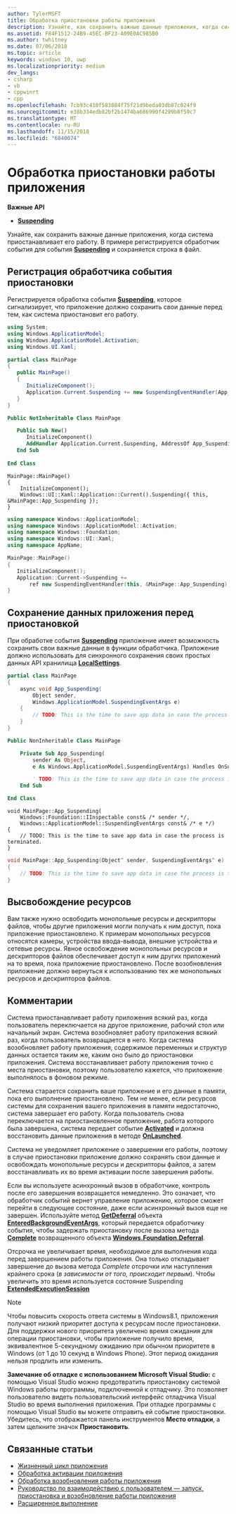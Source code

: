 ```yaml
---
author: TylerMSFT
title: Обработка приостановки работы приложения
description: Узнайте, как сохранить важные данные приложения, когда система приостанавливает его работу.
ms.assetid: F84F1512-24B9-45EC-BF23-A09E0AC985B0
ms.author: twhitney
ms.date: 07/06/2018
ms.topic: article
keywords: windows 10, uwp
ms.localizationpriority: medium
dev_langs:
- csharp
- vb
- cppwinrt
- cpp
ms.openlocfilehash: 7cb93c410f583884f75f21d9beda03db87c024f9
ms.sourcegitcommit: e38b334edb82bf2b1474ba686990f4299b8f59c7
ms.translationtype: MT
ms.contentlocale: ru-RU
ms.lasthandoff: 11/15/2018
ms.locfileid: "6840074"
---
```

# <a name="handle-app-suspend"></a>Обработка приостановки работы приложения

**Важные API**

- [**Suspending**](https://msdn.microsoft.com/library/windows/apps/br242341)

Узнайте, как сохранить важные данные приложения, когда система приостанавливает его работу. В примере регистрируется обработчик события для события [**Suspending**](https://msdn.microsoft.com/library/windows/apps/br242341) и сохраняется строка в файл.

## <a name="register-the-suspending-event-handler"></a>Регистрация обработчика события приостановки

Регистрируется обработка события [**Suspending**](https://msdn.microsoft.com/library/windows/apps/br242341), которое сигнализирует, что приложение должно сохранить свои данные перед тем, как система приостановит его работу.

```csharp
using System;
using Windows.ApplicationModel;
using Windows.ApplicationModel.Activation;
using Windows.UI.Xaml;

partial class MainPage
{
   public MainPage()
   {
      InitializeComponent();
      Application.Current.Suspending += new SuspendingEventHandler(App_Suspending);
   }
}
```

```vb
Public NotInheritable Class MainPage

   Public Sub New()
      InitializeComponent()
      AddHandler Application.Current.Suspending, AddressOf App_Suspending
   End Sub
   
End Class
```

```cppwinrt
MainPage::MainPage()
{
    InitializeComponent();
    Windows::UI::Xaml::Application::Current().Suspending({ this, &MainPage::App_Suspending });
}
```

```cpp
using namespace Windows::ApplicationModel;
using namespace Windows::ApplicationModel::Activation;
using namespace Windows::Foundation;
using namespace Windows::UI::Xaml;
using namespace AppName;

MainPage::MainPage()
{
   InitializeComponent();
   Application::Current->Suspending +=
       ref new SuspendingEventHandler(this, &MainPage::App_Suspending);
}
```

## <a name="save-application-data-before-suspension"></a>Сохранение данных приложения перед приостановкой

При обработке события [**Suspending**](https://msdn.microsoft.com/library/windows/apps/br242341) приложение имеет возможность сохранить свои важные данные в функции обработчика. Приложение должно использовать для синхронного сохранения своих простых данных API хранилища [**LocalSettings**](https://msdn.microsoft.com/library/windows/apps/br241622).

```csharp
partial class MainPage
{
    async void App_Suspending(
        Object sender,
        Windows.ApplicationModel.SuspendingEventArgs e)
    {
        // TODO: This is the time to save app data in case the process is terminated.
    }
}
```

```vb
Public NonInheritable Class MainPage

    Private Sub App_Suspending(
        sender As Object,
        e As Windows.ApplicationModel.SuspendingEventArgs) Handles OnSuspendEvent.Suspending

        ' TODO: This is the time to save app data in case the process is terminated.
    End Sub

End Class
```

```cppwinrt
void MainPage::App_Suspending(
    Windows::Foundation::IInspectable const& /* sender */,
    Windows::ApplicationModel::SuspendingEventArgs const& /* e */)
{
    // TODO: This is the time to save app data in case the process is terminated.
}
```

```cpp
void MainPage::App_Suspending(Object^ sender, SuspendingEventArgs^ e)
{
    // TODO: This is the time to save app data in case the process is terminated.
}
```

## <a name="release-resources"></a>Высвобождение ресурсов

Вам также нужно освободить монопольные ресурсы и дескрипторы файлов, чтобы другие приложения могли получать к ним доступ, пока приложение приостановлено. К примерам монопольных ресурсов относятся камеры, устройства ввода-вывода, внешние устройства и сетевые ресурсы. Явное освобождение монопольных ресурсов и дескрипторов файлов обеспечивает доступ к ним других приложений на то время, пока приложение приостановлено. После возобновления приложение должно вернуться к использованию тех же монопольных ресурсов и дескрипторов файлов.

## <a name="remarks"></a>Комментарии

Система приостанавливает работу приложения всякий раз, когда пользователь переключается на другое приложение, рабочий стол или начальный экран. Система возобновляет работу приложения всякий раз, когда пользователь возвращается в него. Когда система возобновляет работу приложения, содержимое переменных и структур данных остается таким же, каким оно было до приостановки приложения. Система восстанавливает работу приложения точно с места приостановки, поэтому пользователю кажется, что приложение выполнялось в фоновом режиме.

Система старается сохранить ваше приложение и его данные в памяти, пока его выполнение приостановлено. Тем не менее, если ресурсов системы для сохранения вашего приложения в памяти недостаточно, система завершает его работу. Когда пользователь снова переключается на приостановленное приложение, работа которого была завершена, система передает событие [**Activated**](https://msdn.microsoft.com/library/windows/apps/br225018) и должна восстановить данные приложения в методе [**OnLaunched**](https://msdn.microsoft.com/library/windows/apps/br242335).

Система не уведомляет приложение о завершении его работы, поэтому в случае приостановки приложение должно сохранять свои данные и освобождать монопольные ресурсы и дескрипторы файлов, а затем восстанавливать их во время активации после завершения работы.

Если вы используете асинхронный вызов в обработчике, контроль после его завершения возвращается немедленно. Это означает, что обработчик событий вернет управление приложению, которое сможет перейти в следующее состояние, даже если асинхронный вызов еще не завершен. Используйте метод [**GetDeferral**](http://aka.ms/Kt66iv) объекта [**EnteredBackgroundEventArgs**](http://aka.ms/Ag2yh4), который передается обработчику события, чтобы задержать приостановку после вызова метода [**Complete**](https://msdn.microsoft.com/library/windows/apps/windows.foundation.deferral.complete.aspx) возвращенного объекта [**Windows.Foundation.Deferral**](https://msdn.microsoft.com/library/windows/apps/windows.foundation.deferral.aspx).

Отсрочка не увеличивает время, необходимое для выполнения кода перед завершением работы приложения. Она только откладывает завершение до вызова метода *Complete* отсрочки или наступления крайнего срока (*в зависимости от того, происходит первым*). Чтобы увеличить это время используется состояние Suspending [ **ExtendedExecutionSession**](run-minimized-with-extended-execution.md)

> [!NOTE]
> Чтобы повысить скорость ответа системы в Windows8.1, приложения получают низкий приоритет доступа к ресурсам после приостановки. Для поддержки нового приоритета увеличено время ожидания для операции приостановки, чтобы приложение получило время, эквивалентное 5-секундному ожиданию при обычном приоритете в Windows (от 1 до 10 секунд в Windows Phone). Этот период ожидания нельзя продлить или изменить.

**Замечание об отладке с использованием Microsoft Visual Studio:** с помощью Visual Studio можно предотвратить приостановку системой Windows работы программы, подключенной к отладчику. Это позволяет пользователю видеть пользовательский интерфейс отладчика Visual Studio во время выполнения приложения. При отладке программы с помощью Visual Studio вы можете отправить ей событие приостановки. Убедитесь, что отображается панель инструментов **Место отладки**, а затем щелкните значок **Приостановить**.

## <a name="related-topics"></a>Связанные статьи

* [Жизненный цикл приложения](app-lifecycle.md)
* [Обработка активации приложения](activate-an-app.md)
* [Обработка возобновления работы приложения](resume-an-app.md)
* [Руководство по взаимодействию с пользователем — запуск, приостановка и возобновление работы приложения](https://msdn.microsoft.com/library/windows/apps/dn611862)
* [Расширенное выполнение](run-minimized-with-extended-execution.md)

 

 
